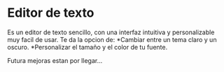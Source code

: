 # Editor de texto

Es un editor de texto sencillo, con una interfaz intuitiva y personalizable muy facil de usar.
Te da la opcion de:
*Cambiar entre un tema claro y un oscuro.
*Personalizar el tamaño y el color de tu fuente.

Futura mejoras estan por llegar...
